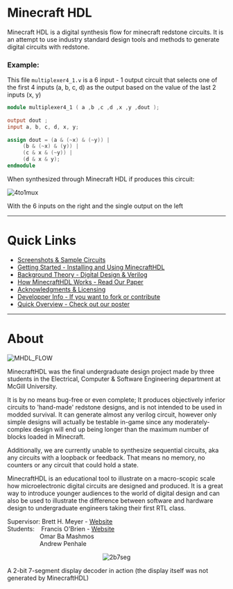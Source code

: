 [comment]: Images 
[mux4_short]: https://github.com/itsFrank/MinecraftHDL/blob/master/screenshots/mux4_short.png?raw=true 
[7seg_gif]: https://github.com/itsFrank/MinecraftHDL/blob/master/screenshots/7seg.gif?raw=true 
[flow]: https://github.com/itsFrank/MinecraftHDL/blob/master/screenshots/flow.png?raw=true 
 
 
# Minecraft HDL 
 
Minecraft HDL is a digital synthesis flow for minecraft redstone circuits. It is an attempt to use industry standard design tools and methods to generate digital circuits with redstone. 
 
### Example: 
 
 
This file `multiplexer4_1.v` is a 6 input - 1 output circuit that selects one of the first 4 inputs (a, b, c, d) as the output based on the value of the last 2 inputs (x, y) 
 
```verilog 
module multiplexer4_1 ( a ,b ,c ,d ,x ,y ,dout ); 
 
output dout ; 
input a, b, c, d, x, y; 
 
assign dout = (a & (~x) & (~y)) | 
     (b & (~x) & (y)) |  
     (c & x & (~y)) | 
     (d & x & y); 
endmodule 
``` 
 
When synthesized through Minecraft HDL if produces this circuit: 
 
 
![4to1mux][mux4_short] 
 
 
With the 6 inputs on the right and the single output on the left 
 
 
--- 
# Quick Links 
- [Screenshots & Sample Circuits](markdown/SAMPLES.md) 
- [Getting Started - Installing and Using MinecraftHDL](markdown/GETTING_STARTED.md) 
- [Background Theory - Digital Design & Verilog](markdown/BACKGROUND.md)
- [How MinecraftHDL Works - Read Our Paper](markdown/minecrafthdl-digital-synthesis.pdf)
- [Acknowledgments & Licensing](markdown/LICENSING.md)
- [Developper Info - If you want to fork or contribute](markdown/DEV_SETUP.md)
- [Quick Overview - Check out our poster](https://github.com/itsFrank/MinecraftHDL/blob/master/markdown/poster_pdf.pdf)
--- 
# About 

![MHDL_FLOW][flow]

MinecraftHDL was the final undergraduate design project made by three students in the Electrical, Computer & Software Engineering department at McGill University.  
 
It is by no means bug-free or even complete; It produces objectively inferior circuits to 'hand-made' redstone designs, and is not intended to be used in modded survival. It can generate almost any verilog circuit, however only simple designs will actually be testable in-game since any moderately-complex design will end up being longer than the maximum number of blocks loaded in Minecraft. 

Additionally, we are currently unable to synthesize sequential circuits, aka any circuits with a loopback or feedback. That means no memory, no counters or any circuit that could hold a state.
 
MinecraftHDL is an educational tool to illustrate on a macro-scopic scale how microelectronic digital circuits are designed and produced. It is a great way to introduce younger audiences to the world of digital design and can also be used to illustrate the difference between software and hardware design to undergraduate engineers taking their first RTL class.

Supervisor: Brett H. Meyer - [Website](http://rssl.ece.mcgill.ca/~bhm/)  
Students:&nbsp;&nbsp;&nbsp;&nbsp;Francis O'Brien - [Website](http://francisobrien.com)  
&nbsp;&nbsp;&nbsp;&nbsp;&nbsp;&nbsp;&nbsp;&nbsp;&nbsp;&nbsp;&nbsp;&nbsp;&nbsp;&nbsp;&nbsp;&nbsp;&nbsp;&nbsp;&nbsp;Omar Ba Mashmos  
&nbsp;&nbsp;&nbsp;&nbsp;&nbsp;&nbsp;&nbsp;&nbsp;&nbsp;&nbsp;&nbsp;&nbsp;&nbsp;&nbsp;&nbsp;&nbsp;&nbsp;&nbsp;&nbsp;Andrew Penhale  



<p align="center">
  <img src="https://github.com/itsFrank/MinecraftHDL/blob/master/screenshots/7seg.gif?raw=true" alt="2b7seg"/>
</p>  
 A 2-bit 7-segment display decoder in action (the display itself was not generated by MinecraftHDL)
 

